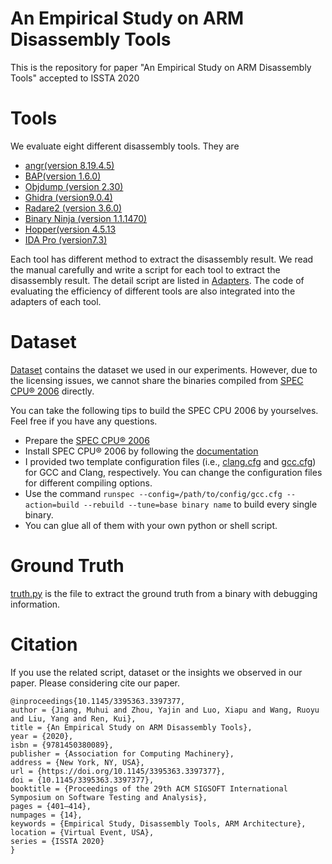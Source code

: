 # An Empirical Study on ARM Disassembly Tools
This is the repository for paper "An Empirical Study on ARM Disassembly Tools" accepted to ISSTA 2020


# Tools
We evaluate eight different disassembly tools. They are 
- [angr(version 8.19.4.5)](https://angr.io/) 
- [BAP(version 1.6.0)](https://github.comBinaryAnalysisPlatform/bap)
- [Objdump (version 2.30)](https://linux.die.net/man/1/objdump)
- [Ghidra (version9.0.4)](https://ghidra-sre.org/)
- [Radare2 (version 3.6.0)](https://www.radare.org/n/radare2.html)
- [Binary Ninja (version 1.1.1470)](https://binary.ninja/) 
- [Hopper(version 4.5.13](https://www.hopperapp.com/)
- [IDA Pro (version7.3)](https://www.hex-rays.com/products/ida/)

Each tool has different method to extract the disassembly result. We read the manual carefully and write a script for each tool to extract the disassembly result. The detail script are listed in [Adapters](https://github.com/valour01/arm_disasssembler_study/tree/master/adapter).  The code of evaluating the efficiency of different tools are also integrated into the adapters of each tool.

# Dataset 
[Dataset](https://connectpolyu-my.sharepoint.com/:u:/g/personal/16900820r_connect_polyu_hk/ES7bXmDsLBBPvQaa_dIyZ_wB2CYoMFEYfIsnONJpNbZUdw?e=udRGIDt) contains the dataset we used in our experiments. However, due to the licensing issues, we cannot share the binaries compiled from [SPEC CPU® 2006](https://www.spec.org/cpu2006/) directly.

You can take the following tips to build the SPEC CPU 2006 by yourselves. Feel free if you have any questions. 

- Prepare the [SPEC CPU® 2006](https://www.spec.org/cpu2006/)
- Install SPEC CPU® 2006 by following the [documentation](https://www.spec.org/cpu2006/Docs/install-guide-unix.html)
- I provided two template configuration files (i.e., [clang.cfg](https://github.com/valour01/arm_disasssembler_study/blob/master/spec2006/clang.cfg) and [gcc.cfg](https://github.com/valour01/arm_disasssembler_study/blob/master/spec2006/gcc.cfg)) for GCC and Clang, respectively. You can change the configuration files for different compiling options.
- Use the command `runspec --config=/path/to/config/gcc.cfg --action=build --rebuild --tune=base binary name` to build every single binary.
- You can glue all of them with your own python or shell script.



# Ground Truth
[truth.py](https://github.com/valour01/arm_disasssembler_study/blob/master/truth.py) is the file to extract the ground truth from a binary with debugging information.


# Citation
If you use the related script, dataset or the insights we observed in our paper. Please considering cite our paper.

```
@inproceedings{10.1145/3395363.3397377,
author = {Jiang, Muhui and Zhou, Yajin and Luo, Xiapu and Wang, Ruoyu and Liu, Yang and Ren, Kui},
title = {An Empirical Study on ARM Disassembly Tools},
year = {2020},
isbn = {9781450380089},
publisher = {Association for Computing Machinery},
address = {New York, NY, USA},
url = {https://doi.org/10.1145/3395363.3397377},
doi = {10.1145/3395363.3397377},
booktitle = {Proceedings of the 29th ACM SIGSOFT International Symposium on Software Testing and Analysis},
pages = {401–414},
numpages = {14},
keywords = {Empirical Study, Disassembly Tools, ARM Architecture},
location = {Virtual Event, USA},
series = {ISSTA 2020}
}
```
